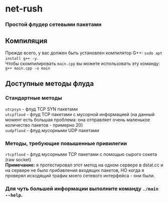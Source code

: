 # net-rush
### Простой флудер сетевыми пакетами

## Компиляция
Прежде всего, у вас должен быть установлен компилятор G++: `sudo apt install g++ -y`.<br>
Чтобы скомпилировать `main.cpp` вы можете использовать эту команду: `g++ main.cpp -o main`

## Доступные методы флуда
### Стандартные методы
`utcpsyn` - флуд TCP SYN пакетами<br>
`utcpflood` - флуд TCP пакетами с мусорной информацией (на данный момент есть большая проблема: она отправляет очень маленькое количество пакетов - примерно 20)<br>
`uudpflood` - флуд мусорными UDP пакетами

### Методы, требующие повышенные привилегии 
`rtcpflood` - флуд мусорными TCP пакетами с помощью сырого сокета (raw socket)<br>
**Примечание:** я протестировал этот метод на одном сервере в dstat.cc и на сервере не было прибавления входящих пакетов, НО когда я проверял исходящий трафик моего сетевого интерфейса - они были.

### Для чуть большей информации выполните команду `./main --help`.
